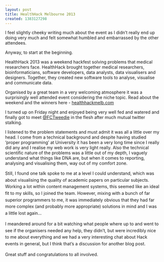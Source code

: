 ```yaml
---
layout: post
title: HealthHack Melbourne 2013
created: 1383127298
---
```

<p class="p1">I feel slightly cheeky writing much about the event as I didn&rsquo;t really end up doing very much and felt somewhat humbled and embarrassed by the other attendees.<p class="p1">Anyway, to start at the beginning.<p class="p1">HealthHack 2013 was a weekend hackfest solving problems that medical researchers face. HealthHack brought together medical researchers, bioinformaticians, software developers, data analysts, data visualisers and designers. Together, they created new software tools to analyse, visualise and communicate data.<p class="p1">Organised by a great team in a very welcoming atmosphere it was a surprisingly well attended event considering the niche topic.&nbsp;Read about the weekend and the winners here - <span class="s2"><a href="http://healthhackmelb.com">healthhackmelb.com</a><p class="p1">I turned up on Friday night and enjoyed being very well fed and watered and finally got to meet <a href="https://twitter.com/FCTweedie"><span class="s2">@FCTweedie</a> in the flesh after much mutual twitter stalking.<p class="p1">I listened to the problem statements and must admit it was all a little over my head. I come from a technical background and despite having studied &lsquo;proper programming&rsquo; at University it has been a very long time since I really did any and I realise my web work is very light really. Also the technical scientific nature of the problems was a little out of my depth, I vaguely understand what things like DNA are, but when it comes to reporting, analysing and visualising them, way out of my comfort zone.<p class="p1"><span style="line-height: 1.538em;">Still, I found one talk spoke to me at a level I could understand, which was about visualising the quality of academic papers on particular subjects. Working a lot within content management systems, this seemed like an ideal fit to my skills, so I joined the team. However, mixing with a bunch of far superior programmers to me, it was immediately obvious that they had far more complex (and probably more appropriate) solutions in mind and I was a little lost again&hellip;<p class="p1"><span style="line-height: 1.538em;">I meandered around for a bit watching what people where up to and went to see if the organisers needed any help, they didn&rsquo;t, but were incredibly nice to me about everything and we had a very interesting chat about Hack events in general, but I think that&rsquo;s a discussion for another blog post.<p class="p1"><span style="line-height: 1.538em;">Great stuff and congratulations to all involved.
